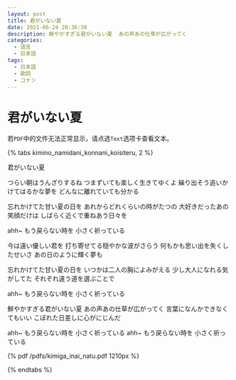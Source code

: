 ```yaml
---
layout: post
title: 君がいない夏
date: 2021-06-24 20:36:38
description: 鮮やかすぎる君がいない夏  あの声あの仕草が広がってく
categories: 
  - 语言
  - 日本語
tags: 
  - 日本語
  - 歌詞
  - コナン
---
```


# 君がいない夏

若`PDF`中的文件无法正常显示，请点选`Text`选项卡查看文本。

{% tabs kimino_namidani_konnani_koisiteru, 2 %}
<!-- tab Text @font -->
君がいない夏

つらい朝はうんざりするね
つまずいても楽しく生きてゆくよ
繰り出そう追いかけてはるかな夢を
どんなに離れていても分かる

忘れかけてた甘い夏の日を
あれからどれくらいの時がたつの
大好きだったあの笑顔だけは
しばらく近くで重ねあう日々を

ahh~ もう戻らない時を
小さく祈っている

今は遠い優しい君を
打ち寄せてる穏やかな波がさらう
何もかも思い出を失くしたせいさ
あの日のように輝く夢も


忘れかけてた甘い夏の日を
いつかは二人の胸によみがえる
少し大人になれる気がしてた
それぞれ違う道を選ぶことで

ahh~ もう戻らない時を
小さく祈っている

鮮やかすぎる君がいない夏
あの声あの仕草が広がってく
言葉になんかできなくてもいい
こぼれた日差しに心がにじんだ

ahh~ もう戻らない時を
小さく祈っている
ahh~ もう戻らない時を
小さく祈っている


<!-- endtab -->

<!-- tab PDF @file-pdf -->
{% pdf /pdfs/kimiga_inai_natu.pdf 1210px %}
<!-- endtab -->

{% endtabs %}


